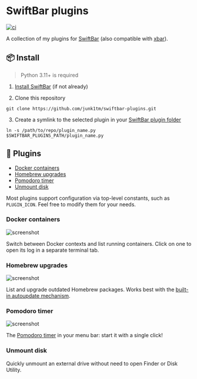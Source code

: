 # SwiftBar plugins

[![ci](https://github.com/junk1tm/swiftbar-plugins/actions/workflows/python.yml/badge.svg)](https://github.com/junk1tm/swiftbar-plugins/actions/workflows/python.yml)

A collection of my plugins for [SwiftBar][1] (also compatible with [xbar][2]).

## 📦 Install

> Python 3.11+ is required

1. [Install SwiftBar][3] (if not already)

2. Clone this repository

```shell
git clone https://github.com/junk1tm/swiftbar-plugins.git
```

3. Create a symlink to the selected plugin in your [SwiftBar plugin folder][4]

```shell
ln -s /path/to/repo/plugin_name.py $SWIFTBAR_PLUGINS_PATH/plugin_name.py
```

## 🔌 Plugins

* [Docker containers](#docker-containers)
* [Homebrew upgrades](#homebrew-upgrades)
* [Pomodoro timer](#pomodoro-timer)
* [Unmount disk](#unmount-disk)

Most plugins support configuration via top-level constants, such as `PLUGIN_ICON`.
Feel free to modify them for your needs.

### Docker containers

![screenshot](screenshots/docker_containers.png)

Switch between Docker contexts and list running containers.
Click on one to open its log in a separate terminal tab.

### Homebrew upgrades

![screenshot](screenshots/homebrew_upgrades.png)

List and upgrade outdated Homebrew packages.
Works best with the [built-in autoupdate mechanism][5].

### Pomodoro timer

![screenshot](screenshots/pomodoro_timer.png)

The [Pomodoro timer][6] in your menu bar: start it with a single click!

### Unmount disk

Quickly unmount an external drive without need to open Finder or Disk Utility.

[1]: https://github.com/swiftbar/SwiftBar
[2]: https://github.com/matryer/xbar
[3]: https://github.com/swiftbar/SwiftBar#how-to-get-swiftbar
[4]: https://github.com/swiftbar/SwiftBar#plugin-folder
[5]: https://docs.brew.sh/Manpage#autoupdate-subcommand-interval-options
[6]: https://en.wikipedia.org/wiki/Pomodoro_Technique
